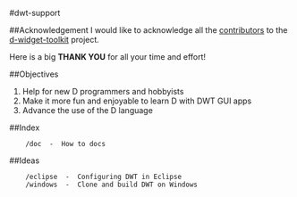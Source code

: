 #dwt-support

##Acknowledgement
I would like to acknowledge all the [contributors](https://http://www.dsource.org/projects/dwt/wiki/Contributors) to the [d-widget-toolkit](https://www.github.com/d-widget-toolkit/dwt) project.

Here is a big **THANK YOU** for all your time and effort!

##Objectives
 1. Help for new D programmers and hobbyists
 2. Make it more fun and enjoyable to learn D with DWT GUI apps
 3. Advance the use of the D language
 
##Index

		/doc  -  How to docs

##Ideas

		/eclipse  -  Configuring DWT in Eclipse
		/windows  -  Clone and build DWT on Windows

